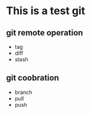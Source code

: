 # This is a test git 
## git remote operation
* tag
* diff
* stash
## git coobration
* branch
* pull
* push

